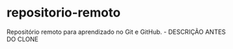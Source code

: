# repositorio-remoto
Repositório remoto para aprendizado no Git e GitHub. - DESCRIÇÃO ANTES DO CLONE
